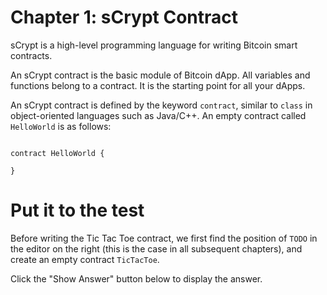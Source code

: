 # Chapter 1: sCrypt Contract

sCrypt is a high-level programming language for writing Bitcoin smart contracts.

An sCrypt contract is the basic module of Bitcoin dApp. All variables and functions belong to a contract. It is the starting point for all your dApps.

An sCrypt contract is defined by the keyword `contract`, similar to `class` in object-oriented languages such as Java/C++. An empty contract called `HelloWorld` is as follows:

```

contract HelloWorld {

}

```

# Put it to the test

Before writing the Tic Tac Toe contract, we first find the position of `TODO` in the editor on the right (this is the case in all subsequent chapters), and create an empty contract `TicTacToe`.

Click the "Show Answer" button below to display the answer.